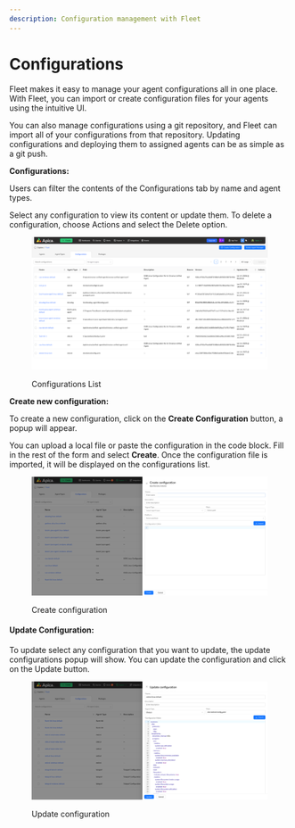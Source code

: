 ```yaml
---
description: Configuration management with Fleet
---
```


# Configurations

Fleet makes it easy to manage your agent configurations all in one place. With Fleet, you can import or create configuration files for your agents using the intuitive UI.

You can also manage configurations using a git repository, and Fleet can import all of your configurations from that repository. Updating configurations and deploying them to assigned agents can be as simple as a git push.

**Configurations:**

Users can filter the contents of the Configurations tab by name and agent types.

Select any configuration to view its content or update them. To delete a configuration, choose Actions and select the Delete option.&#x20;

<figure><img src="../.gitbook/assets/Screenshot 2025-01-15 at 14-28-41 Fleet.png" alt=""><figcaption><p>Configurations List</p></figcaption></figure>

**Create new configuration:**

To create a new configuration, click on the **Create Configuration** button, a popup will appear. &#x20;

You can upload a local file or paste the configuration in the code block. Fill in the rest of the form and select **Create**.  Once the configuration file is imported, it will be displayed on the configurations list.&#x20;

<figure><img src="../.gitbook/assets/image (209).png" alt=""><figcaption><p>Create configuration</p></figcaption></figure>

#### **Update Configuration:**

To update select any configuration that you want to update, the update configurations popup will show. You can update the configuration and click on the Update button. &#x20;

<figure><img src="../.gitbook/assets/image (210).png" alt=""><figcaption><p>Update configuration</p></figcaption></figure>
